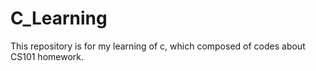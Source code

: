 C_Learning
==========

This repository is for my learning of c, which composed of codes about CS101 homework.
